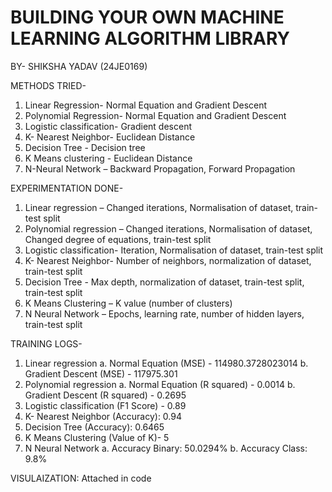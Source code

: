 # BUILDING YOUR OWN MACHINE LEARNING ALGORITHM LIBRARY
BY- SHIKSHA YADAV (24JE0169)

METHODS TRIED-
1.	Linear Regression- Normal Equation and Gradient Descent
2.	Polynomial Regression- Normal Equation and Gradient Descent
3.	Logistic classification- Gradient descent 
4.	K- Nearest Neighbor- Euclidean Distance
5.	Decision Tree - Decision tree
6.	K Means clustering - Euclidean Distance
7.	N-Neural Network – Backward Propagation, Forward Propagation

EXPERIMENTATION DONE-
1.	Linear regression – Changed iterations, Normalisation of dataset, train-test split
2.	Polynomial regression – Changed iterations, Normalisation of dataset, Changed degree of equations, train-test split
3.	Logistic classification- Iteration, Normalisation of dataset, train-test split
4.	K- Nearest Neighbor- Number of neighbors, normalization of dataset, train-test split
5.	Decision Tree - Max depth, normalization of dataset, train-test split, train-test split
6.	K Means Clustering – K value (number of clusters)
7.	N Neural Network – Epochs, learning rate, number of hidden layers, train-test split

TRAINING LOGS-
1.	Linear regression
a.	Normal Equation (MSE) - 114980.3728023014 
b.	Gradient Descent (MSE) - 117975.301
2.	Polynomial regression 
a.	Normal Equation (R squared) - 0.0014
b.	Gradient Descent (R squared) - 0.2695	
3.	Logistic classification (F1 Score) - 0.89
4.	K- Nearest Neighbor (Accuracy): 0.94
5.	Decision Tree (Accuracy):  0.6465
6.	K Means Clustering (Value of K)- 5
7.	N Neural Network
a.	Accuracy Binary: 50.0294%
b.	Accuracy Class: 9.8%

VISULAIZATION: Attached in code
